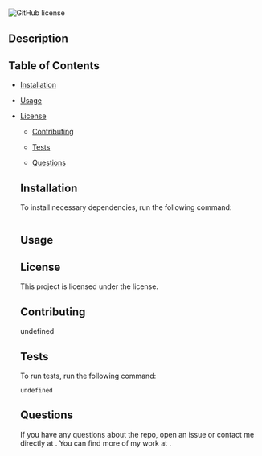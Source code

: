 # 
  ![GitHub license](https://img.shields.io/badge/license--blue.svg)
  ## Description

  
  
  ## Table of Contents 
  
  * [Installation](#installation)
  
  * [Usage](#usage)
  
* [License](#license)

  * [Contributing](#contributing)
  
  * [Tests](#tests)
  
  * [Questions](#questions)
  
  ## Installation
  
  To install necessary dependencies, run the following command:
  
  ```
  
  ```
  
  ## Usage
  
  
  
  ## License
    
    This project is licensed under the  license.
    
  ## Contributing
  
  undefined
  
  ## Tests
  
  To run tests, run the following command:
  
  ```
  undefined
  ```
  
  ## Questions
  
  If you have any questions about the repo, open an issue or contact me directly at . You can find more of my work at [](https://github.com//).
  
